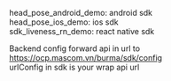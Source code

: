 head_pose_android_demo: android sdk \
head_pose_ios_demo: ios sdk \
sdk_liveness_rn_demo: react native sdk 

Backend config forward api in url to https://ocp.mascom.vn/burma/sdk/config \
urlConfig in sdk is your wrap api url
